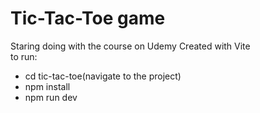# Tic-Tac-Toe game

Staring doing with the course on Udemy
Created with Vite  
to run:   
- cd tic-tac-toe(navigate to the project)
- npm install
- npm run dev
